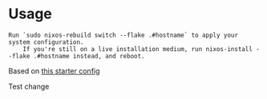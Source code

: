


# Usage

    Run `sudo nixos-rebuild switch --flake .#hostname` to apply your system configuration.
        If you're still on a live installation medium, run nixos-install --flake .#hostname instead, and reboot.

Based on [this starter config](https://github.com/Misterio77/nix-starter-configs/tree/main)

Test change
